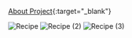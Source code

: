 [About Project](https://editor.swagger.io?url=https://raw.githubusercontent.com/KaareI/Recipe/main/swagger.yaml){:target="_blank"}

![Recipe](https://github.com/KaareI/Recipe/assets/114857354/f5b70560-4433-4f67-9fa8-eba9e87acd8f)
![Recipe (2)](https://github.com/KaareI/Recipe/assets/114857354/d4be3fca-a737-4a50-ba3a-b832a895b9c6)
![Recipe (3)](https://github.com/KaareI/Recipe/assets/114857354/8c1caf54-fd84-4757-9737-3cc3597bd68e)
